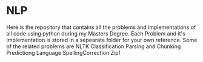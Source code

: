 # NLP
Here is the repository that contains all the problems and implementations of all code using python during my Masters Degree.
Each Problem and it's Implementation is stored in a sepearate folder for your own reference.
Some of the related problems are
NLTK
Classification 
Parsing and Chunking 
Predictiong Language
SpellingCorrection 
Zipf
